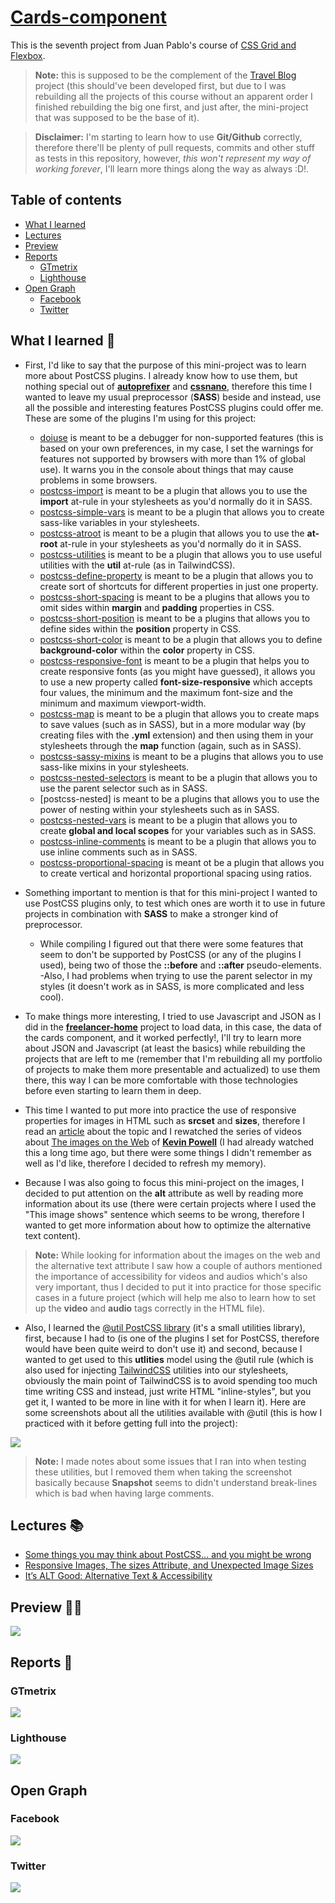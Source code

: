 # [Cards-component]()
This is the seventh project from Juan Pablo's course of [CSS Grid and Flexbox](https://www.udemy.com/course/css-grid-y-flexbox-la-guia-definitiva-crea-10-proyectos/).

> **Note:** this is supposed to be the complement of the [Travel Blog](https://github.com/said-alrove/travel-blog) project (this should've been developed first, but due to I was rebuilding all the projects of this course without an apparent order I finished rebuilding the big one first, and just after, the mini-project that was supposed to be the base of it).

> **Disclaimer:** I'm starting to learn how to use **Git/Github** correctly, therefore there'll be plenty of pull requests, commits and other stuff as tests in this repository, however, *this won't represent my way of working forever*, I'll learn more things along the way as always :D!.

## Table of contents
* [What I learned](#what-i-learned)
* [Lectures](#lectures)
* [Preview](#preview)
* [Reports](#reports)
    - [GTmetrix](#gtmetrix)
    - [Lighthouse](#lighthouse)
* [Open Graph](#open-graph)
    - [Facebook](#facebook)
    - [Twitter](#twitter)

## **What I learned** 🎨
* First, I'd like to say that the purpose of this mini-project was to learn more about PostCSS plugins. I already know how to use them, but nothing special out of [**autoprefixer**](https://www.npmjs.com/package/autoprefixer) and [**cssnano**](https://www.npmjs.com/package/cssnano), therefore this time I wanted to leave my usual preprocessor (**SASS**) beside and instead, use all the possible and interesting features PostCSS plugins could offer me. These are some of the plugins I'm using for this project: 
    - [doiuse](https://www.npmjs.com/package/doiuse) is meant to be a debugger for non-supported features (this is based on your own preferences, in my case, I set the warnings for features not supported by browsers with more than 1% of global use). It warns you in the console about things that may cause problems in some browsers.
    - [postcss-import](https://www.npmjs.com/package/postcss-import) is meant to be a plugin that allows you to use the **import** at-rule in your stylesheets as you'd normally do it in SASS.
    - [postcss-simple-vars](https://www.npmjs.com/package/postcss-simple-vars) is meant to be a plugin that allows you to create sass-like variables in your stylesheets.
    - [postcss-atroot](https://www.npmjs.com/package/postcss-atroot) is meant to be a plugin that allows you to use the **at-root** at-rule in your stylesheets as you'd normally do it in SASS.
    - [postcss-utilities](https://www.npmjs.com/package/postcss-utilities) is meant to be a plugin that allows you to use useful utilities with the **util** at-rule (as in TailwindCSS).
    - [postcss-define-property](https://www.npmjs.com/package/postcss-define-property) is meant to be a plugin that allows you to create sort of shortcuts for different properties in just one property.
    - [postcss-short-spacing](https://www.npmjs.com/package/postcss-short-spacing) is meant to be a plugins that allows you to omit sides within **margin** and **padding** properties in CSS.
    - [postcss-short-position](https://www.npmjs.com/package/postcss-short-position) is meant to be a plugins that allows you to define sides within the **position** property in CSS.
    - [postcss-short-color](https://www.npmjs.com/package/postcss-short-color) is meant to be a plugin that allows you to define **background-color** within the **color** property in CSS.
    - [postcss-responsive-font](https://www.npmjs.com/package/postcss-responsive-font) is meant to be a plugin that helps you to create responsive fonts (as you might have guessed), it allows you to use a new property called **font-size-responsive** which accepts four values, the minimum and the maximum font-size and the minimum and maximum viewport-width.
    - [postcss-map](https://www.npmjs.com/package/postcss) is meant to be a plugin that allows you to create maps to save values (such as in SASS), but in a more modular way (by creating files with the **.yml** extension) and then using them in your stylesheets through the **map** function (again, such as in SASS).
    - [postcss-sassy-mixins](https://www.npmjs.com/package/postcss-sassy-mixins) is meant to be a plugins that allows you to use sass-like mixins in your stylesheets.
    - [postcss-nested-selectors](https://www.npmjs.com/package/postcss-nested-selectors) is meant to be a plugin that allows you to use the parent selector such as in SASS.
    - [postcss-nested] is meant to be a plugins that allows you to use the power of nesting within your stylesheets such as in SASS.
    - [postcss-nested-vars](https://www.npmjs.com/package/postcss-nested-vars) is meant to be a plugin that allows you to create **global and local scopes** for your variables such as in SASS.
    - [postcss-inline-comments](https://www.npmjs.com/package/postcss-inline-comments) is meant to be a plugin that allows you to use inline comments such as in SASS.
    - [postcss-proportional-spacing](https://www.npmjs.com/package/postcss-proportional-spacing) is meant ot be a plugin that allows you to create vertical and horizontal proportional spacing using ratios.

* Something important to mention is that for this mini-project I wanted to use PostCSS plugins only, to test which ones are worth it to use in future projects in combination with **SASS** to make a stronger kind of preprocessor.

    - While compiling I figured out that there were some features that seem to don't be supported by PostCSS (or any of the plugins I used), being two of those the **::before** and **::after** pseudo-elements.
    -Also, I had problems when trying to use the parent selector in my styles (it doesn't work as in SASS, is more complicated and less cool).
    
* To make things more interesting, I tried to use Javascript and JSON as I did in the [**freelancer-home**](https://github.com/said-alrove/freelancer-home) project to load data, in this case, the data of the cards component, and it worked perfectly!, I'll try to learn more about JSON and Javascript (at least the basics) while rebuilding the projects that are left to me (remember that I'm rebuilding all my portfolio of projects to make them more presentable and actualized) to use them there, this way I can be more comfortable with those technologies before even starting to learn them in deep.

* This time I wanted to put more into practice the use of responsive properties for images in HTML such as **srcset** and **sizes**, therefore I read an [article](https://medium.com/@MRWwebDesign/responsive-images-the-sizes-attribute-and-unexpected-image-sizes-882a2eadb6db) about the topic and I rewatched the series of videos about [The images on the Web](https://youtube.com/playlist?list=PLssXrSIRXL82LDiv1wLFhknwhlG_LH0VI) of [**Kevin Powell**](https://www.youtube.com/kepowob/featured) (I had already watched this a long time ago, but there were some things I didn't remember as well as I'd like, therefore I decided to refresh my memory).

* Because I was also going to focus this mini-project on the images, I decided to put attention on the **alt** attribute as well by reading more information about its use (there were certain projects where I used the "This image shows" sentence which seems to be wrong, therefore I wanted to get more information about how to optimize the alternative text content).

> **Note:** While looking for information about the images on the web and the alternative text attribute I saw how a couple of authors mentioned the importance of accessibility for videos and audios which's also very important, thus I decided to put it into practice for those specific cases in a future project (which will help me also to learn how to set up the **video** and **audio** tags correctly in the HTML file).

* Also, I learned the [@util PostCSS library](https://ismamz.github.io/postcss-utilities/docs) (it's a small utilities library), first, because I had to (is one of the plugins I set for PostCSS, therefore would have been quite weird to don't use it) and second, because I wanted to get used to this **utlities** model using the @util rule (which is also used for injecting [TailwindCSS](https://tailwindcss.com/docs/installation) utilities into our stylesheets, obviously the main point of TailwindCSS is to avoid spending too much time writing CSS and instead, just write HTML "inline-styles", but you get it, I wanted to be more in line with it for when I learn it). Here are some screenshots about all the utilities available with @util (this is how I practiced with it before getting full into the project):

![](readme/@util.png)

> **Note:** I made notes about some issues that I ran into when testing these utilities, but I removed them when taking the screenshot basically because **Snapshot** seems to didn't understand break-lines which is bad when having large comments.

## **Lectures** 📚
- [Some things you may think about PostCSS... and you might be wrong](https://www.julian.io/articles/postcss.html)
- [Responsive Images, The sizes Attribute, and Unexpected Image Sizes](https://medium.com/@MRWwebDesign/responsive-images-the-sizes-attribute-and-unexpected-image-sizes-882a2eadb6db)
- [It’s ALT Good: Alternative Text & Accessibility](https://mrwweb.com/alternative-text-accessibility/)

## **Preview** 👩‍💻
![](readme/screenshot.png)

## **Reports** 🎯

### GTmetrix
![](readme/gtmetrix.png)

### Lighthouse
![](readme/lighthouse.png)

## Open Graph

### Facebook
![](readme/facebook.png)

### Twitter
![](readme/twitter.png)